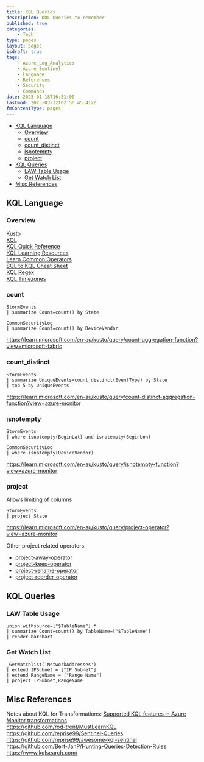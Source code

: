 ```yaml
---
title: KQL Queries
description: KQL Queries to remember
published: true
categories:
    - Tech
type: pages
layout: pages
isdraft: true
tags:
    - Azure_Log_Analytics
    - Azure_Sentinel
    - Language
    - References
    - Security
    - Commands
date: 2025-01-18T16:51:00
lastmod: 2025-03-12T02:50:45.412Z
fmContentType: pages
---
```


 <!--- cSpell:disable --->
* [KQL Language](#kql-language)
  * [Overview](#overview)
  * [count](#count)
  * [count\_distinct](#count_distinct)
  * [isnotempty](#isnotempty)
  * [project](#project)
* [KQL Queries](#kql-queries)
  * [LAW Table Usage](#law-table-usage)
  * [Get Watch List](#get-watch-list)
* [Misc References](#misc-references)
<!--- cSpell:enable --->

## KQL Language

### Overview

[Kusto](https://learn.microsoft.com/en-us/kusto/?view=azure-monitor)\
[KQL](https://learn.microsoft.com/en-us/kusto/query/?view=azure-monitor)\
[KQL Quick Reference](https://learn.microsoft.com/en-us/kusto/query/kql-quick-reference?view=azure-monitor)\
[KQL Learning Resources](https://learn.microsoft.com/en-us/kusto/query/kql-learning-resources?view=azure-monitor)\
[Learn Common Operators](https://learn.microsoft.com/en-us/kusto/query/tutorials/learn-common-operators?view=azure-monitor)\
[SQL to KQL Cheat Sheet](https://learn.microsoft.com/en-us/kusto/query/sql-cheat-sheet?view=azure-monitor)\
[KQL Regex](https://learn.microsoft.com/en-us/kusto/query/regex?view=azure-monitor)\
[KQL Timezones](https://learn.microsoft.com/en-us/kusto/query/timezone?view=azure-monitor)

### count

```kql
StormEvents
| summarize Count=count() by State
```

```kql
CommonSecurityLog
| summarize Count=count() by DeviceVendor
```

<https://learn.microsoft.com/en-au/kusto/query/count-aggregation-function?view=microsoft-fabric>

### count_distinct

```kql
StormEvents
| summarize UniqueEvents=count_distinct(EventType) by State
| top 5 by UniqueEvents
```

<https://learn.microsoft.com/en-au/kusto/query/count-distinct-aggregation-function?view=azure-monitor>
<!--- cSpell:disable --->
### isnotempty
<!--- cSpell:enable --->
```kql
StormEvents
| where isnotempty(BeginLat) and isnotempty(BeginLon)
```

```kql
CommonSecurityLog
| where isnotempty(DeviceVendor)
```

<https://learn.microsoft.com/en-au/kusto/query/isnotempty-function?view=azure-monitor>

### project

Allows limiting of columns

```kql
StormEvents
| project State
```

<https://learn.microsoft.com/en-au/kusto/query/project-operator?view=azure-monitor>

Other project related operators:

* [project-away-operator](https://learn.microsoft.com/en-au/kusto/query/project-away-operator?view=azure-monitor)
* [project-keep-operator](https://learn.microsoft.com/en-au/kusto/query/project-keep-operator?view=azure-monitor)
* [project-rename-operator](https://learn.microsoft.com/en-au/kusto/query/project-rename-operator?view=azure-monitor)
* [project-reorder-operator](https://learn.microsoft.com/en-au/kusto/query/project-reorder-operator?view=azure-monitor)

## KQL Queries

### LAW Table Usage

```kql
union withsource=["$TableName"] *
| summarize Count=count() by TableName=["$TableName"]
| render barchart
```

### Get Watch List

```kql
_GetWatchlist('NetworkAddresses')
| extend IPSubnet = ["IP Subnet"]
| extend RangeName = ["Range Name"]
| project IPSubnet,RangeName
```

## Misc References

Notes about KQL for Transformations: [Supported KQL features in Azure Monitor transformations](https://learn.microsoft.com/en-au/azure/azure-monitor/essentials/data-collection-transformations-kql)\
<https://github.com/rod-trent/MustLearnKQL>\
<https://github.com/reprise99/Sentinel-Queries>\
<https://github.com/reprise99/awesome-kql-sentinel>\
<https://github.com/Bert-JanP/Hunting-Queries-Detection-Rules>\
<https://www.kqlsearch.com/>
